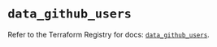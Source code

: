 # `data_github_users`

Refer to the Terraform Registry for docs: [`data_github_users`](https://registry.terraform.io/providers/integrations/github/6.0.1/docs/data-sources/users).
